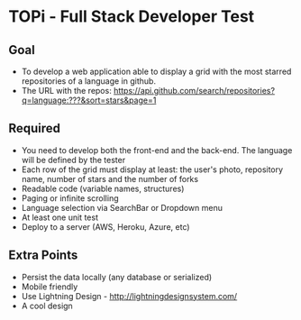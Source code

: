 # TOPi - Full Stack Developer Test

## Goal
- To develop a web application able to display a grid with the most starred repositories of a language in github. 
- The URL with the repos: https://api.github.com/search/repositories?q=language:???&sort=stars&page=1

## Required
- You need to develop both the front-end and the back-end. The language will be defined by the tester
- Each row of the grid must display at least: the user's photo, repository name, number of stars and the number of forks
- Readable code (variable names, structures)
- Paging or infinite scrolling
- Language selection via SearchBar or Dropdown menu
- At least one unit test
- Deploy to a server (AWS, Heroku, Azure, etc)

## Extra Points
- Persist the data locally (any database or serialized)
- Mobile friendly
- Use Lightning Design - http://lightningdesignsystem.com/
- A cool design
